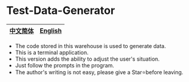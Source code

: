 # Test-Data-Generator
|[中文简体](https://github.com/zjx-kimi/Test-Data-Generator/tree/zh-cn)|[English](https://github.com/zjx-kimi/Test-Data-Generator/tree/en)|
|:-:|:-:|
- The code stored in this warehouse is used to generate data.
- This is a terminal application.
- This version adds the ability to adjust the user's situation.
- Just follow the prompts in the program.
- The author's writing is not easy, please give a Star⭐before leaving.
